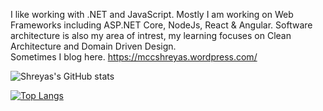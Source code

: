 I like working with .NET and JavaScript. Mostly I am working on Web Frameworks including ASP.NET Core, NodeJs, React & Angular. 
Software architecture is also my area of intrest, my learning focuses on Clean Architecture and Domain Driven Design. <br />
Sometimes I blog here. https://mccshreyas.wordpress.com/

![Shreyas's GitHub stats](https://github-readme-stats.vercel.app/api?username=MCCShreyas&count_private=true&show_icons=true&theme=gotham&include_all_commits=true)



[![Top Langs](https://github-readme-stats.vercel.app/api/top-langs/?username=anuraghazra&layout=compact)](https://github.com/anuraghazra/github-readme-stats)
